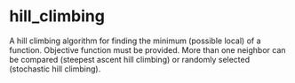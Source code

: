 # hill_climbing

A hill climbing algorithm for finding the minimum (possible local) of a function. Objective function must be provided. More than one neighbor can be compared (steepest ascent hill climbing) or randomly selected (stochastic hill climbing).